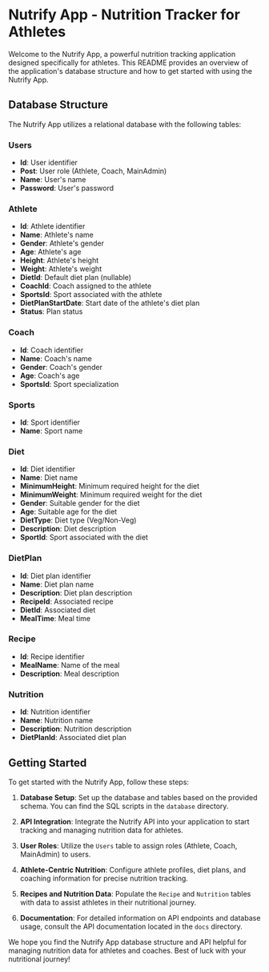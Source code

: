# Nutrify App - Nutrition Tracker for Athletes

Welcome to the Nutrify App, a powerful nutrition tracking application designed specifically for athletes. This README provides an overview of the application's database structure and how to get started with using the Nutrify App.

## Database Structure

The Nutrify App utilizes a relational database with the following tables:

### Users
- **Id**: User identifier
- **Post**: User role (Athlete, Coach, MainAdmin)
- **Name**: User's name
- **Password**: User's password

### Athlete
- **Id**: Athlete identifier
- **Name**: Athlete's name
- **Gender**: Athlete's gender
- **Age**: Athlete's age
- **Height**: Athlete's height
- **Weight**: Athlete's weight
- **DietId**: Default diet plan (nullable)
- **CoachId**: Coach assigned to the athlete
- **SportsId**: Sport associated with the athlete
- **DietPlanStartDate**: Start date of the athlete's diet plan
- **Status**: Plan status

### Coach
- **Id**: Coach identifier
- **Name**: Coach's name
- **Gender**: Coach's gender
- **Age**: Coach's age
- **SportsId**: Sport specialization

### Sports
- **Id**: Sport identifier
- **Name**: Sport name

### Diet
- **Id**: Diet identifier
- **Name**: Diet name
- **MinimumHeight**: Minimum required height for the diet
- **MinimumWeight**: Minimum required weight for the diet
- **Gender**: Suitable gender for the diet
- **Age**: Suitable age for the diet
- **DietType**: Diet type (Veg/Non-Veg)
- **Description**: Diet description
- **SportId**: Sport associated with the diet

### DietPlan
- **Id**: Diet plan identifier
- **Name**: Diet plan name
- **Description**: Diet plan description
- **RecipeId**: Associated recipe
- **DietId**: Associated diet
- **MealTime**: Meal time

### Recipe
- **Id**: Recipe identifier
- **MealName**: Name of the meal
- **Description**: Meal description

### Nutrition
- **Id**: Nutrition identifier
- **Name**: Nutrition name
- **Description**: Nutrition description
- **DietPlanId**: Associated diet plan

## Getting Started

To get started with the Nutrify App, follow these steps:

1. **Database Setup**: Set up the database and tables based on the provided schema. You can find the SQL scripts in the `database` directory.

2. **API Integration**: Integrate the Nutrify API into your application to start tracking and managing nutrition data for athletes.

3. **User Roles**: Utilize the `Users` table to assign roles (Athlete, Coach, MainAdmin) to users.

4. **Athlete-Centric Nutrition**: Configure athlete profiles, diet plans, and coaching information for precise nutrition tracking.

5. **Recipes and Nutrition Data**: Populate the `Recipe` and `Nutrition` tables with data to assist athletes in their nutritional journey.

6. **Documentation**: For detailed information on API endpoints and database usage, consult the API documentation located in the `docs` directory.

We hope you find the Nutrify App database structure and API helpful for managing nutrition data for athletes and coaches. Best of luck with your nutritional journey!